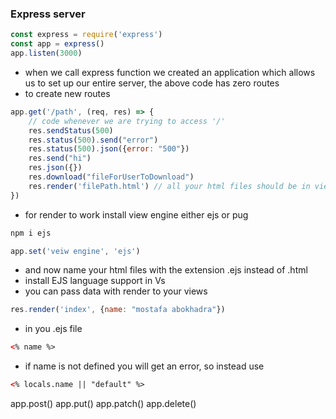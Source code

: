 ### Express server
```js
const express = require('express')
const app = express()
app.listen(3000)
```
- when we call express function we created an application which allows us to set up our entire server, the above code has zero routes
- to create new routes
```js
app.get('/path', (req, res) => {
    // code whenever we are trying to access '/'
    res.sendStatus(500)
    res.status(500).send("error")
    res.status(500).json({error: "500"})
    res.send("hi")
    res.json({})
    res.download("fileForUserToDownload")
    res.render('filePath.html') // all your html files should be in views folder
})
```
- for render to work install view engine either ejs or pug
```bash
npm i ejs
```
```js
app.set('veiw engine', 'ejs')
```
- and now name your html files with the extension .ejs instead of .html
- install EJS language support in Vs
- you can pass data with render to your views
```js
res.render('index', {name: "mostafa abokhadra"})
```
- in you .ejs file
```html
<% name %>
```
- if name is not defined you will get an error, so instead use 
```html
<% locals.name || "default" %>
```

app.post()
app.put()
app.patch()
app.delete()